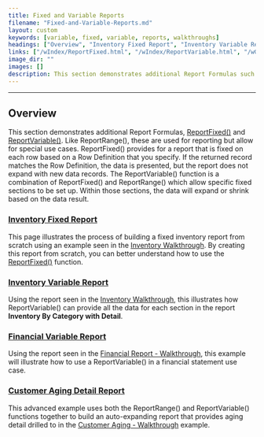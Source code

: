 ```yaml
---
title: Fixed and Variable Reports
filename: "Fixed-and-Variable-Reports.md"
layout: custom
keywords: [variable, fixed, variable, reports, walkthroughs]
headings: ["Overview", "Inventory Fixed Report", "Inventory Variable Report", "Financial Variable Report", "Customer Aging Detail Report"]
links: ["/wIndex/ReportFixed.html", "/wIndex/ReportVariable.html", "/wGetStarted/L-Create-InventoryFixed.html", "/wAbout/Inventory-Reports.html", "/wIndex/ReportFixed.html", "/wGetStarted/L-Create-InventoryVariable.html", "/wAbout/Inventory-Reports.html", "/wGetStarted/L-Create-FinancialVariable.html", "/wAbout/Financial-Report.html", "/wGetStarted/L-Create-CustomerAgingDetail.html", "/wAbout/Customer-Aging.html"]
image_dir: ""
images: []
description: This section demonstrates additional Report Formulas such as ReportFixed and ReportVariable. 
---
```

* * *

##  Overview

This section demonstrates additional Report Formulas, [ReportFixed()](/wIndex/ReportFixed.html) and [ReportVariable()](/wIndex/ReportVariable.html). Like ReportRange(), these are used for reporting but allow for special use cases. ReportFixed() provides for a report that is fixed on each row based on a Row Definition that you specify. If the returned record matches the Row Definition, the data is presented, but the report does not expand with new data records. The ReportVariable() function is a combination of ReportFixed() and ReportRange() which allow specific fixed sections to be set up. Within those sections, the data will expand or shrink based on the data result. 

### [Inventory Fixed Report](/wGetStarted/L-Create-InventoryFixed.html)

This page illustrates the process of building a fixed inventory report from scratch using an example seen in the [Inventory Walkthrough](/wAbout/Inventory-Reports.html). By creating this report from scratch, you can better understand how to use the [ReportFixed()](/wIndex/ReportFixed.html) function. 

### [Inventory Variable Report](/wGetStarted/L-Create-InventoryVariable.html)

Using the report seen in the [Inventory Walkthrough](/wAbout/Inventory-Reports.html), this illustrates how ReportVariable() can provide all the data for each section in the report **Inventory By Category with Detail**. 

### [Financial Variable Report](/wGetStarted/L-Create-FinancialVariable.html)

Using the report seen in the [Financial Report - Walkthrough](/wAbout/Financial-Report.html), this example will illustrate how to use a ReportVariable() in a financial statement use case.

### [Customer Aging Detail Report](/wGetStarted/L-Create-CustomerAgingDetail.html)

This advanced example uses both the ReportRange() and ReportVariable() functions together to build an auto-expanding report that provides aging detail drilled to in the [Customer Aging - Walkthrough](/wAbout/Customer-Aging.html) example. 
